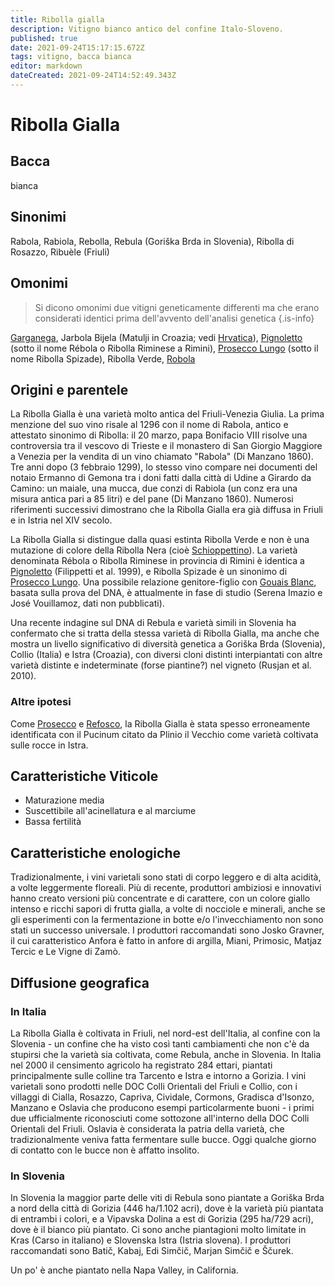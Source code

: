 ```yaml
---
title: Ribolla gialla
description: Vitigno bianco antico del confine Italo-Sloveno.
published: true
date: 2021-09-24T15:17:15.672Z
tags: vitigno, bacca bianca
editor: markdown
dateCreated: 2021-09-24T14:52:49.343Z
---
```


# Ribolla Gialla

## Bacca

bianca

## Sinonimi
Rabola, Rabiola, Rebolla, Rebula (Goriška Brda in Slovenia), Ribolla di Rosazzo, Ribuèle (Friuli)

## Omonimi
> Si dicono omonimi due vitigni geneticamente differenti ma che erano considerati identici prima dell'avvento dell'analisi genetica
{.is-info}

[Garganega](/vitigni/Italia/bacca-bianca/garganega), Jarbola Bijela (Matulji in Croazia; vedi [Hrvatica](/vitigni/Slovacchia/bacca-nera/hrvatica)), [Pignoletto](/vitigni/Italia/bacca-bianca/pignoletto) (sotto il nome Rébola o Ribolla Riminese a Rimini), [Prosecco Lungo](/vitigni/Italia/bacca-bianca/prosecco-lungo) (sotto il nome Ribolla Spizade), Ribolla Verde, [Robola](/vitigni/Italia/bacca-bianca/robola)

## Origini e parentele

La Ribolla Gialla è una varietà molto antica del Friuli-Venezia Giulia. La prima menzione del suo vino risale al 1296 con il nome di Rabola, antico e attestato sinonimo di Ribolla: il 20 marzo, papa Bonifacio VIII risolve una controversia tra il vescovo di Trieste e il monastero di San Giorgio Maggiore a Venezia per la vendita di un vino chiamato "Rabola" (Di Manzano 1860). Tre anni dopo (3 febbraio 1299), lo stesso vino compare nei documenti del notaio Ermanno di Gemona tra i doni fatti dalla città di Udine a Girardo da Camino: un maiale, una mucca, due conzi di Rabiola (un conz era una misura antica pari a 85 litri) e del pane (Di Manzano 1860). Numerosi riferimenti successivi dimostrano che la Ribolla Gialla era già diffusa in Friuli e in Istria nel XIV secolo.

La Ribolla Gialla si distingue dalla quasi estinta Ribolla Verde e non è una mutazione di colore della Ribolla Nera (cioè [Schioppettino](/vitigni/Italia/bacca-nera/schioppettino)). La varietà denominata Rébola o Ribolla Riminese in provincia di Rimini è identica a [Pignoletto](/vitigni/Italia/bacca-bianca/pignoletto) (Filippetti et al. 1999), e Ribolla Spizade è un sinonimo di [Prosecco Lungo](/vitigni/Italia/bacca-bianca/prosecco-lungo). Una possibile relazione genitore-figlio con [Gouais Blanc](/vitigni/Francia/bacca-bianca/gouais-blanc), basata sulla prova del DNA, è attualmente in fase di studio (Serena Imazio e José Vouillamoz, dati non pubblicati).

Una recente indagine sul DNA di Rebula e varietà simili in Slovenia ha confermato che si tratta della stessa varietà di Ribolla Gialla, ma anche che mostra un livello significativo di diversità genetica a Goriška Brda (Slovenia), Collio (Italia) e Istra (Croazia), con diversi cloni distinti interpiantati con altre varietà distinte e indeterminate (forse piantine?) nel vigneto (Rusjan et al. 2010).

### Altre ipotesi

Come [Prosecco](/vitigni/Italia/bacca-bianca/prosecco) e [Refosco](/vitigni/Italia/bacca-nera/refosco), la Ribolla Gialla è stata spesso erroneamente identificata con il Pucinum citato da Plinio il Vecchio come varietà coltivata sulle rocce in Istra.

## Caratteristiche Viticole

- Maturazione media
- Suscettibile all'acinellatura e al marciume
- Bassa fertilità

## Caratteristiche enologiche

Tradizionalmente, i vini varietali sono stati di corpo leggero e di alta acidità, a volte leggermente floreali. Più di recente, produttori ambiziosi e innovativi hanno creato versioni più concentrate e di carattere, con un colore giallo intenso e ricchi sapori di frutta gialla, a volte di nocciole e minerali, anche se gli esperimenti con la fermentazione in botte e/o l'invecchiamento non sono stati un successo universale. I produttori raccomandati sono Josko Gravner, il cui caratteristico Anfora è fatto in anfore di argilla, Miani, Primosic, Matjaz Tercic e Le Vigne di Zamò.

## Diffusione geografica

### In Italia

La Ribolla Gialla è coltivata in Friuli, nel nord-est dell'Italia, al confine con la Slovenia - un confine che ha visto così tanti cambiamenti che non c'è da stupirsi che la varietà sia coltivata, come Rebula, anche in Slovenia. In Italia nel 2000 il censimento agricolo ha registrato 284 ettari, piantati principalmente sulle colline tra Tarcento e Istra e intorno a Gorizia. I vini varietali sono prodotti nelle DOC Colli Orientali del Friuli e Collio, con i villaggi di Cialla, Rosazzo, Capriva, Cividale, Cormons, Gradisca d'Isonzo, Manzano e Oslavia che producono esempi particolarmente buoni - i primi due ufficialmente riconosciuti come sottozone all'interno della DOC Colli Orientali del Friuli. Oslavia è considerata la patria della varietà, che tradizionalmente veniva fatta fermentare sulle bucce. Oggi qualche giorno di contatto con le bucce non è affatto insolito.

### In Slovenia

In Slovenia la maggior parte delle viti di Rebula sono piantate a Goriška Brda a nord della città di Gorizia (446 ha/1.102 acri), dove è la varietà più piantata di entrambi i colori, e a Vipavska Dolina a est di Gorizia (295 ha/729 acri), dove è il bianco più piantato. Ci sono anche piantagioni molto limitate in Kras (Carso in italiano) e Slovenska Istra (Istria slovena). I produttori raccomandati sono Batič, Kabaj, Edi Simčič, Marjan Simčič e Ščurek.

Un po' è anche piantato nella Napa Valley, in California.
